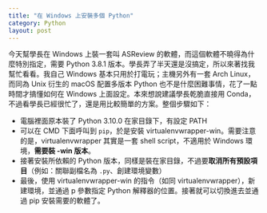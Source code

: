 ```yaml
---
title: "在 Windows 上安裝多個 Python"
category: Python
layout: post
---
```


今天幫學長在 Windows 上裝一套叫 ASReview 的軟體，而這個軟體不曉得為什麼特別指定，需要 Python 3.8.1 版本。學長弄了半天還是沒搞定，所以來著找我幫忙看看。我自己 Windows 基本只用於打電玩；主機另外有一套 Arch Linux，而同為 Unix 衍生的 macOS 配置多版本 Python 也不是什麼困難事情，花了一點時間才搞懂如何在 Windows 上面設定。本來想說建議學長乾脆直接用 Conda，不過看學長已經很忙了，還是用比較簡單的方案。整個步驟如下：

- 電腦裡面原本裝了 Python 3.10.0 在家目錄下，有設定 PATH
- 可以在 CMD 下面呼叫到 `pip`，於是安裝 virtualenvwrapper-win。需要注意的是，virtualenvwrapper 其實是一套 shell script，不適用於 Windows 環境，**需要裝 -win 版本**。
- 接著安裝所依賴的 Python 版本，同樣是裝在家目錄，不過要**取消所有預設項目**（例如：關聯副檔名為 `.py`、創建環境變數）
- 最後，使用 virtualenvwrapper-win 的指令（如同 virtualenvwrapper），新建環境，並通過 p 參數指定 Python 解釋器的位置。接著就可以切換進去並通過 pip 安裝需要的軟體了。
